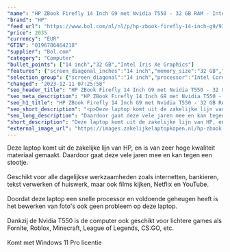 ```yaml
---
"name": "HP ZBook Firefly 14 Inch G9 met Nvidia T550 - 32 GB RAM - Intel core i7"
"brand": "HP"
"feed_url": "https://www.bol.com/nl/nl/p/hp-zbook-firefly-14-inch-g9/9300000105069093"
"price": 2035
"currency": "EUR"
"GTIN": "0196786464218"
"supplier": "Bol.com"
"category": "Computer"
"bullet_points": ["14 inch","32 GB","Intel Iris Xe Graphics"]
"features": {"screen_diagonal_inches":"14 inch","memory_size":"32 GB","graphics_card":"Intel Iris Xe Graphics"}
"selection_group": {"screen_diagonal":"14 inch","processor":"Intel Core i7","changed_price_past_3_days":false,"product_family":"Zbook"}
"changed": "2023-12-11 07:25:58"
"seo_header_title": "HP ZBook Firefly 14 Inch G9 met Nvidia T550 - 32 GB RAM - Intel core i7"
"seo_meta_description": "HP ZBook Firefly 14 Inch G9 met Nvidia T550 - 32 GB RAM - Intel core i7"
"seo_h1_title": "HP ZBook Firefly 14 Inch G9 met Nvidia T550 - 32 GB RAM - Intel core i7"
"seo_short_description": "<p>Deze laptop komt uit de zakelijke lijn van HP, en is van zeer hoge kwaliteit materiaal gemaakt."
"seo_long_description": "Daardoor gaat deze vele jaren mee en kan tegen een stootje. <br /><br />Geschikt voor alle dagelijkse werkzaamheden zoals internetten, bankieren, tekst verwerken of huiswerk, maar ook films kijken, Netflix en YouTube. <br /><br />Doordat deze laptop een snelle processor en voldoende geheugen heeft is het bewerken van foto's ook geen probleem op deze laptop. <br /><br />Dankzij de Nvidia T550 is de computer ook geschikt voor lichtere games als Fornite, Roblox, Minecraft, League of Legends, CS:GO, etc. <br /><br />Komt met Windows 11 Pro licentie <br /><br /></p>"
"short_description": "Deze laptop komt uit de zakelijke lijn van HP, en is van zeer hoge kwaliteit materiaal gemaakt. Daardoor gaat deze vele jaren mee en kan tegen een stootje. Geschikt voor alle dagelijkse werkzaamheden zoals internetten, bankieren, tekst verwerken of huiswerk, maar ook films kijken, Netflix en YouTube. Doordat deze laptop een snelle processor en voldoende geheugen heeft is het bewerken van foto's ook geen probleem op deze laptop. Dankzij de Nvidia T550 is de computer ook geschikt voor lichtere games als Fornite, Roblox, Minecraft, League of Legends, CS:GO, etc. Komt met Windows 11 Pro licentie"
"external_image_url": "https://images.zakelijkelaptopkopen.nl/hp-zbook-firefly-14-inch-g9.webp"
---
```


<p>Deze laptop komt uit de zakelijke lijn van HP, en is van zeer hoge kwaliteit materiaal gemaakt. Daardoor gaat deze vele jaren mee en kan tegen een stootje. <br /><br />Geschikt voor alle dagelijkse werkzaamheden zoals internetten, bankieren, tekst verwerken of huiswerk, maar ook films kijken, Netflix en YouTube. <br /><br />Doordat deze laptop een snelle processor en voldoende geheugen heeft is het bewerken van foto's ook geen probleem op deze laptop. <br /><br />Dankzij de Nvidia T550 is de computer ook geschikt voor lichtere games als Fornite, Roblox, Minecraft, League of Legends, CS:GO, etc. <br /><br />Komt met Windows 11 Pro licentie <br /><br /></p>